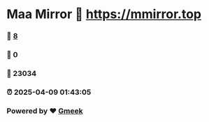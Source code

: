 # Maa Mirror :link: https://mmirror.top 
### :page_facing_up: [8](https://mmirror.top/tag.html) 
### :speech_balloon: 0 
### :hibiscus: 23034 
### :alarm_clock: 2025-04-09 01:43:05 
### Powered by :heart: [Gmeek](https://github.com/Meekdai/Gmeek)
